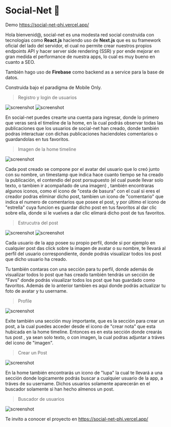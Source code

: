 # Social-Net 📲
Demo https://social-net-phi.vercel.app/


Hola bienvenid@, social-net es una modesta red social construida con tecnologias como **React.js** haciendo uso de **Next.js** que es su framework oficial del lado del servidor, el cual no permite crear nuestros propios endpoints API y hacer server side rendering (SSR) y por ende mejorar en gran medida el performance de nuestra apps, lo cual es muy bueno en cuanto a SEO.

También hago uso de **Firebase** como backend as a service para la base de datos.

Construida bajo el paradigma de Mobile Only.

> Registro y login de usuarios

![screenshot](https://i.postimg.cc/jqhKPspZ/login-page.png) 
![screenshot](https://i.postimg.cc/4NNG1DZZ/login-modal.png)


En social-net puedes crearte una cuenta para ingresar, donde lo primero que veras será el timeline de la home, en la cual podrás observar todas las publicaciones que los usuarios de social-net han creado, donde también podras interactuar con dichas publicaciones haciendoles comentarios o guardandolas en tus favoritos.

> Imagen de la home timeline

![screenshot](https://i.postimg.cc/zf60Hrf7/home-timeline.png)

Cada post creado se compone por el avatar del usuario que lo creó junto con su nombre, un timestamp que indica hace cuanto tiempo se ha creado la publicación, el contendio del post porsupuesto (el cual puede llevar solo texto, o tambien ir acompañado de una imagen) , también encontraras algunos iconos, como el icono de "cesta de basura" con el cual si eres el creador podras eliminar dicho post, tambien un icono de "comentario" que indica el numero de comentarios que posee el post, y por último el icono de "estrella" cuya funcion es guardar dicho post en tus favoritos al dar clic sobre ella, donde si le vuelves a dar clic elimará dicho post de tus favoritos.

> Estrucutra del post

![screenshot](https://i.postimg.cc/Y242KcZ3/nett-details-page.png)
![screenshot](https://i.postimg.cc/SsQN9wtX/nett-structure.png)


Cada usuario de la app posee su propio perfil, donde si por ejemplo en cualquier post das click sobre la imagen de avatar o su nombre, te llevará al perfil del usuario correspondiente, donde podrás visualizar todos los post que dicho usuario ha creado.

Tu también contaras con una sección para tu perfil, donde además de visualizar todos lo post que has creado también tendrás un sección de "Favs" donde podrás visualizar todos los post que has guardado como favoritos. Además de lo anterior tambien es aqui donde podrás actualizar tu foto de avatar y tu username.

> Profile

![screenshot](https://i.postimg.cc/ZKmZykBJ/profile-page.png)

Exite también una sección muy importante, que es la sección para crear un post, a la cual puedes acceder desde el icono de "crear nota" que esta hubicada en la home timeline. Entonces es en esta sección donde crearás tus post , ya sean solo texto, o con imagen, la cual podras adjuntar a tráves del icono de "imagen".

> Crear un Post

![screenshot](https://i.postimg.cc/pXYvQP3s/create-nett.png)


En la home también encontrarás un icono de "lupa" la cual te llevará a una sección donde logicamente podrás buscar a cualquier usuario de la app, a tráves de su username. Dichos usuarios solamente aparecerán en el buscador solamente si han hecho almenos un post.

> Buscador de usuarios

![screenshot](https://i.postimg.cc/jqpmkByB/search-user.png)


Te invito a conocer el proyecto en https://social-net-phi.vercel.app/
